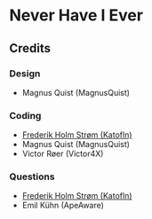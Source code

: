 # Never Have I Ever

## Credits
### Design
- Magnus Quist (MagnusQuist)
### Coding
- [Frederik Holm Strøm (Katofln)](https://frederikstroem.com/)
- Magnus Quist (MagnusQuist)
- Victor Røer (Victor4X)
### Questions
- [Frederik Holm Strøm (Katofln)](https://frederikstroem.com/)
- Emil Kühn (ApeAware)
